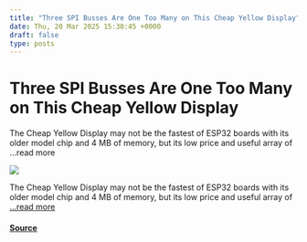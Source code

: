 ```yaml
---
title: "Three SPI Busses Are One Too Many on This Cheap Yellow Display"
date: Thu, 20 Mar 2025 15:30:45 +0000
draft: false
type: posts
---
```

# Three SPI Busses Are One Too Many on This Cheap Yellow Display





The Cheap Yellow Display may not be the fastest of ESP32 boards with its older model chip and 4 MB of memory, but its low price and useful array of &#8230;read more

![](https://hackaday.com/wp-content/uploads/2025/03/cyd-spi-featured.jpg?w=800)

The Cheap Yellow Display may not be the fastest of ESP32 boards with its older model chip and 4 MB of memory, but its low price and useful array of […read more](https://hackaday.com/2025/03/20/three-spi-busses-are-one-too-many-on-this-cheap-yellow-display/)

#### [Source](https://hackaday.com/2025/03/20/three-spi-busses-are-one-too-many-on-this-cheap-yellow-display/)

